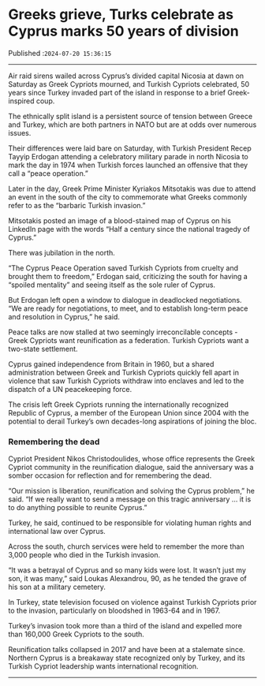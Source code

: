 # Greeks grieve, Turks celebrate as Cyprus marks 50 years of division

Published :`2024-07-20 15:36:15`

---

Air raid sirens wailed across Cyprus’s divided capital Nicosia at dawn on Saturday as Greek Cypriots mourned, and Turkish Cypriots celebrated, 50 years since Turkey invaded part of the island in response to a brief Greek-inspired coup.

The ethnically split island is a persistent source of tension between Greece and Turkey, which are both partners in NATO but are at odds over numerous issues.

Their differences were laid bare on Saturday, with Turkish President Recep Tayyip Erdogan attending a celebratory military parade in north Nicosia to mark the day in 1974 when Turkish forces launched an offensive that they call a “peace operation.”

Later in the day, Greek Prime Minister Kyriakos Mitsotakis was due to attend an event in the south of the city to commemorate what Greeks commonly refer to as the “barbaric Turkish invasion.”

Mitsotakis posted an image of a blood-stained map of Cyprus on his LinkedIn page with the words “Half a century since the national tragedy of Cyprus.”

There was jubilation in the north.

“The Cyprus Peace Operation saved Turkish Cypriots from cruelty and brought them to freedom,” Erdogan said, criticizing the south for having a “spoiled mentality” and seeing itself as the sole ruler of Cyprus.

But Erdogan left open a window to dialogue in deadlocked negotiations. “We are ready for negotiations, to meet, and to establish long-term peace and resolution in Cyprus,” he said.

Peace talks are now stalled at two seemingly irreconcilable concepts - Greek Cypriots want reunification as a federation. Turkish Cypriots want a two-state settlement.

Cyprus gained independence from Britain in 1960, but a shared administration between Greek and Turkish Cypriots quickly fell apart in violence that saw Turkish Cypriots withdraw into enclaves and led to the dispatch of a UN peacekeeping force.

The crisis left Greek Cypriots running the internationally recognized Republic of Cyprus, a member of the European Union since 2004 with the potential to derail Turkey’s own decades-long aspirations of joining the bloc.

### Remembering the dead

Cypriot President Nikos Christodoulides, whose office represents the Greek Cypriot community in the reunification dialogue, said the anniversary was a somber occasion for reflection and for remembering the dead.

“Our mission is liberation, reunification and solving the Cyprus problem,” he said. “If we really want to send a message on this tragic anniversary … it is to do anything possible to reunite Cyprus.”

Turkey, he said, continued to be responsible for violating human rights and international law over Cyprus.

Across the south, church services were held to remember the more than 3,000 people who died in the Turkish invasion.

“It was a betrayal of Cyprus and so many kids were lost. It wasn’t just my son, it was many,” said Loukas Alexandrou, 90, as he tended the grave of his son at a military cemetery.

In Turkey, state television focused on violence against Turkish Cypriots prior to the invasion, particularly on bloodshed in 1963-64 and in 1967.

Turkey’s invasion took more than a third of the island and expelled more than 160,000 Greek Cypriots to the south.

Reunification talks collapsed in 2017 and have been at a stalemate since. Northern Cyprus is a breakaway state recognized only by Turkey, and its Turkish Cypriot leadership wants international recognition.

---

